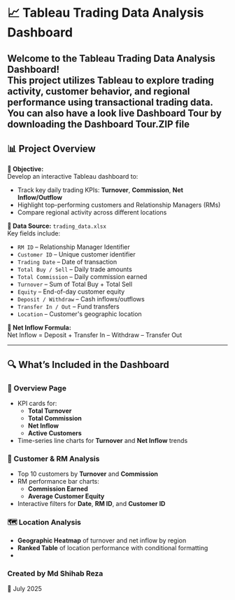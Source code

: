 # 📈 Tableau Trading Data Analysis Dashboard

Welcome to the **Tableau Trading Data Analysis Dashboard**!  
This project utilizes **Tableau** to explore trading activity, customer behavior, and regional performance using transactional trading data.
You can also have a look live Dashboard Tour by downloading the Dashboard Tour.ZIP file
---

## 📊 Project Overview

**🎯 Objective:**  
Develop an interactive Tableau dashboard to:

- Track key daily trading KPIs: **Turnover**, **Commission**, **Net Inflow/Outflow**
- Highlight top-performing customers and Relationship Managers (RMs)
- Compare regional activity across different locations

**📁 Data Source:** `trading_data.xlsx`  
Key fields include:

- `RM ID` – Relationship Manager Identifier  
- `Customer ID` – Unique customer identifier  
- `Trading Date` – Date of transaction  
- `Total Buy / Sell` – Daily trade amounts  
- `Total Commission` – Daily commission earned  
- `Turnover` – Sum of Total Buy + Total Sell  
- `Equity` – End-of-day customer equity  
- `Deposit / Withdraw` – Cash inflows/outflows  
- `Transfer In / Out` – Fund transfers  
- `Location` – Customer's geographic location  

**📐 Net Inflow Formula:**  
Net Inflow = Deposit + Transfer In – Withdraw – Transfer Out

---

## 🔍 What’s Included in the Dashboard

### 📌 Overview Page
- KPI cards for:
  - **Total Turnover**
  - **Total Commission**
  - **Net Inflow**
  - **Active Customers**
- Time-series line charts for **Turnover** and **Net Inflow** trends

### 👤 Customer & RM Analysis
- Top 10 customers by **Turnover** and **Commission**
- RM performance bar charts:
  - **Commission Earned**
  - **Average Customer Equity**
- Interactive filters for **Date**, **RM ID**, and **Customer ID**

### 🗺️ Location Analysis
- **Geographic Heatmap** of turnover and net inflow by region
- **Ranked Table** of location performance with conditional formatting
- 
### Created by Md Shihab Reza
📅 July 2025
